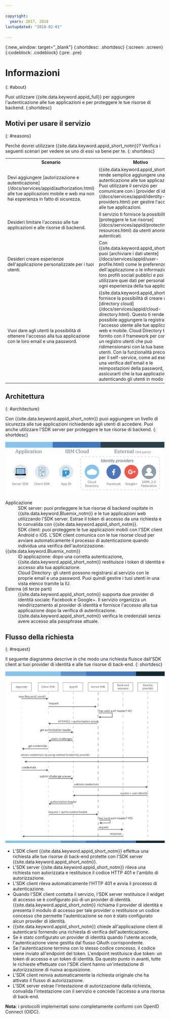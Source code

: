 ```yaml
---

copyright:
  years: 2017, 2018
lastupdated: "2018-02-01"

---
```


{:new_window: target="_blank"}
{:shortdesc: .shortdesc}
{:screen: .screen}
{:codeblock: .codeblock}
{:pre: .pre}

# Informazioni
{: #about}

Puoi utilizzare {{site.data.keyword.appid_full}} per aggiungere l'autenticazione alle tue applicazioni e per proteggere le tue risorse di backend.
{:shortdesc}

## Motivi per usare il servizio
{: #reasons}

Perché dovrei utilizzare {{site.data.keyword.appid_short_notm}}? Verifica i seguenti scenari per vedere se uno di essi va bene per te.
{: shortdesc}

<table>
  <tr>
    <th> Scenario </th>
    <th> Motivo </th>
  </tr>
  <tr>
    <td> Devi aggiungere [autorizzazione e autenticazione](/docs/services/appid/authorization.html) alle tue applicazioni mobile e web ma non hai esperienza in fatto di sicurezza. </td>
    <td> {{site.data.keyword.appid_short_notm}} rende semplice aggiungere una fase di autenticazione alle tue applicazioni. Puoi utilizzare il servizio per comunicare con i [provider di identità](/docs/services/appid/identity-providers.html) per gestire l'accesso alle tue applicazioni. </td>
  </tr>
  <tr>
    <td> Desideri limitare l'accesso alle tue applicazioni e alle risorse di backend. </td>
    <td> Il servizio ti fornisce la possibilità di [proteggere le tue risorse](/docs/services/appid/protecting-resources.html) da utenti anonimi e autenticati. </td>
  </tr>
  <tr>
    <td> Desideri creare esperienze dell'applicazione personalizzate per i tuoi utenti. </td>
    <td> Con {{site.data.keyword.appid_short_notm}}, puoi [archiviare i dati utente](/docs/services/appid/user-profile.html) come le preferenze dell'applicazione o le informazioni dai loro profili sociali pubblici e poi utilizzare quei dati per personalizzare ogni esperienza della tua applicazione. </td>
  </tr>
  <tr>
    <td> Vuoi dare agli utenti la possibilità di ottenere l'accesso alla tua applicazione con le loro email e una password. </td>
    <td> {{site.data.keyword.appid_short_notm}} fornisce la possibilità di creare una [directory cloud](/docs/services/appid/cloud-directory.html). Questo ti rende possibile aggiungere la registrazione e l'accesso utente alle tue applicazioni web e mobile. Cloud Directory ti viene fornito con il framework per conservare un registro utenti che può ridimensionarsi con la tua base di utenti. Con la funzionalità precostruita per il self-service, come ad esempio una verifica dell'email e le reimpostazioni della password, puoi assicurarti che la tua applicazione stia autenticando gli utenti in modo sicuro. </td>
  </tr>
</table>


## Architettura
{: #architecture}

Con {{site.data.keyword.appid_short_notm}} puoi aggiungere un livello di sicurezza alle tue applicazioni richiedendo agli utenti di accedere. Puoi anche utilizzare l'SDK server per proteggere le tue risorse di backend.
{: shortdesc}

![{{site.data.keyword.appid_short_notm}} diagramma architettura](/images/appid_architecture.png)

<dl>
  <dt> Applicazione </dt>
    <dd> SDK server: puoi proteggere le tue risorse di backend ospitate in {{site.data.keyword.Bluemix_notm}} e le tue applicazioni web utilizzando l'SDK server. Estrae il token di accesso da una richiesta e lo convalida con {{site.data.keyword.appid_short_notm}}. </br>
    SDK client: puoi proteggere le tue applicazioni mobili con l'SDK client Android o iOS. L'SDK client comunica con le tue risorse cloud per avviare automaticamente il processo di autenticazione quando individua una verifica dell'autorizzazione.</dd>
  <dt> {{site.data.keyword.Bluemix_notm}} </dt>
    <dd> ID applicazione: dopo una corretta autenticazione, {{site.data.keyword.appid_short_notm}} restituisce i token di identità e accesso alla tua applicazione.</br>
    Cloud Directory: gli utenti possono registrarsi al servizio con le proprie email e una password. Puoi quindi gestire i tuoi utenti in una vista elenco tramite la IU. </dd>
  <dt> Esterna (di terze parti) </dt>
    <dd>  {{site.data.keyword.appid_short_notm}} supporta due provider di identità sociale: Facebook e Google+. Il servizio organizza un reindirizzamento al provider di identità e fornisce l'accesso alla tua applicazione dopo la verifica di autenticazione. {{site.data.keyword.appid_short_notm}} verifica le credenziali senza avere accesso alla passphrase attuale. </dd>
</dl>


## Flusso della richiesta
{: #request}

Il seguente diagramma descrive in che modo una richiesta fluisce dall'SDK client ai tuoi provider di identità e alle tue risorse di back-end.
{: shortdesc}

![{{site.data.keyword.appid_short_notm}} flusso richiesta](/images/appidrequestflow.png)


* L'SDK client {{site.data.keyword.appid_short_notm}} effettua una richiesta alle tue risorse di back-end protette con l'SDK server {{site.data.keyword.appid_short_notm}}.
* L'SDK server {{site.data.keyword.appid_short_notm}} rileva una richiesta non autorizzata e restituisce il codice HTTP 401 e l'ambito di autorizzazione.
* L'SDK client rileva automaticamente l'HTTP 401 e avvia il processo di autenticazione.
* Quando l'SDK client contatta il servizio, l'SDK server restituisce il widget di accesso se è configurato più di un provider di identità. {{site.data.keyword.appid_short_notm}} richiama il provider di identità e presenta il modulo di accesso per tale provider o restituisce un codice concesso che permette l'autenticazione se non è stato configurato alcun provider di identità.
* {{site.data.keyword.appid_short_notm}} chiede all'applicazione client di autenticarsi fornendo una richiesta di verifica dell'autenticazione.
* Se è stato configurato un provider di identità quando l'utente accede, l'autenticazione viene gestita dal flusso OAuth corrispondente.
* Se l'autenticazione termina con lo stesso codice concesso, il codice viene inviato all'endpoint del token. L'endpoint restituisce due token: un token di accesso e un token di identità. Da questo punto in avanti, tutte le richieste effettuate con l'SDK client hanno un'intestazione di autorizzazione di nuova acquisizione.
* L'SDK client reinvia automaticamente la richiesta originale che ha attivato il flusso di autorizzazione.
* L'SDK server estrae l'intestazione di autorizzazione dalla richiesta, convalida l'intestazione con il servizio e concede l'accesso a una risorsa di back-end.

**Nota**: i protocolli implementati sono completamente conformi con OpenID Connect (OIDC).
